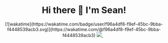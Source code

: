 <h1 align='center'>
Hi there 👋 I'm Sean!
</h1>

<p align='center'>
[![wakatime](https://wakatime.com/badge/user/f96a4df8-f9ef-45bc-9bba-f4448539acb3.svg)](https://wakatime.com/@f96a4df8-f9ef-45bc-9bba-f4448539acb3)
  <a href="https://www.linkedin.com/in/sarackal/">
    <img src="https://img.shields.io/badge/linkedin-%230077B5.svg?&style=for-the-badge&logo=linkedin&logoColor=white" />
  </a>&nbsp;&nbsp;
</p>

<!--
**ScribleSean/ScribleSean** is a ✨ _special_ ✨ repository because its `README.md` (this file) appears on your GitHub profile.

Here are some ideas to get you started:

- 🔭 I’m currently working on ...
- 🌱 I’m currently learning ...
- 👯 I’m looking to collaborate on ...
- 🤔 I’m looking for help with ...
- 💬 Ask me about ...
- 📫 How to reach me: ...
- 😄 Pronouns: ...
- ⚡ Fun fact: ...
-->

